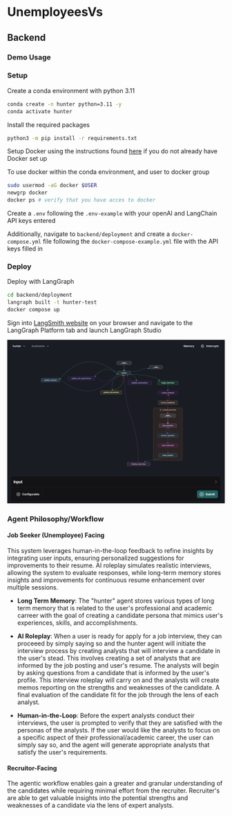 # UnemployeesVs

## Backend

### Demo Usage



### Setup
Create a conda environment with python 3.11

```bash
conda create -n hunter python=3.11 -y
conda activate hunter
```
Install the required packages
```bash
python3 -m pip install -r requirements.txt
```

Setup Docker using the instructions found [here](https://docs.docker.com/engine/install) if you do not already have Docker set up

To use docker within the conda environment, and user to docker group

```bash
sudo usermod -aG docker $USER
newgrp docker
docker ps # verify that you have acces to docker
```

Create a `.env` following the `.env-example` with your openAI and LangChain API keys entered

Additionally, navigate to `backend/deployment` and create a `docker-compose.yml` file following the `docker-compose-example.yml` file with the API keys filled in

### Deploy

Deploy with LangGraph

```bash
cd backend/deployment
langraph built -t hunter-test
docker compose up
```

Sign into [LangSmith website](https://smith.langchain.com/) on your browser and navigate to the LangGraph Platform tab and launch LangGraph Studio

![LangGraph Studio](assets/langgraph_studio.png)

### Agent Philosophy/Workflow

#### Job Seeker (Unemployee) Facing

This system leverages human-in-the-loop feedback to refine insights by integrating user inputs, ensuring personalized suggestions for improvements to their resume. AI roleplay simulates realistic interviews, allowing the system to evaluate responses, while long-term memory stores insights and improvements for continuous resume enhancement over multiple sessions.

- **Long Term Memory**:
The "hunter" agent stores various types of long term memory that is related to the user's professional and academic carreer with the goal of creating a candidate persona that mimics user's experiences, skills, and accomplishments.

- **AI Roleplay**: When a user is ready for apply for a job interview, they can proceeed by simply saying so and the hunter agent will initiate the interview process by creating analysts that will interview a candidate in the user's stead. This involves creating a set of analysts that are informed by the job posting and user's resume. The analysts will begin by asking questions from a candidate that is informed by the user's profile. This interview roleplay will carry on and the analysts will create memos reporting on the strengths and weaknesses of the candidate. A final evaluation of the candidate fit for the job through the lens of each analyst.

- **Human-in-the-Loop**: Before the expert analysts conduct their interviews, the user is prompted to verify that they are satisfied with the personas of the analysts. If the user would like the analysts to focus on a specific aspect of their professional/academic career, the user can simply say so, and the agent will generate appropriate analysts that satisfy the user's requirements. 

#### Recruitor-Facing

The agentic workflow enables gain a greater and granular understanding of the candidates while requiring minimal effort from the recruiter. Recruiter's are able to get valuable insights into the potential strengths and weaknesses of a candidate via the lens of expert analysts.